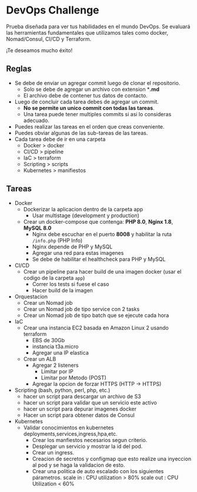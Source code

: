 # DevOps Challenge

Prueba diseñada para ver tus habilidades en el mundo DevOps. Se evaluará las herramientas fundamentales que utilizamos
tales como docker, Nomad/Consul, CI/CD y Terraform. 

¡Te deseamos mucho éxito!

## Reglas
* Se debe de enviar un agregar commit luego de clonar el repositorio.
  * Solo se debe de agregar un archivo con extension ***.md**
  * El archivo debe de contener tus datos de contacto.
* Luego de concluir cada tarea debes de agregar un commit.
  * **No se permite un unico commit con todas las tareas**.
  * Una tarea puede tener multiples commits si asi lo consideras adecuado.
* Puedes realizar las tareas en el orden que creas conveniente.
* Puedes obviar algunas de las sub-tareas de las tareas.
* Cada tarea debe de ir en una carpeta
  * Docker > docker
  * CI/CD > pipeline
  * IaC > terraform
  * Scripting > scripts
  * Kubernetes > manifiestos

## Tareas
* Docker
  * Dockerizar la aplicacion dentro de la carpeta app
    * Usar multistage (development y production)
  * Crear un docker-compose que contenga: **PHP 8.0**, **Nginx 1.8**, **MySQL 8.0**
    * Nginx debe escuchar en el puerto **8008** y habilitar la ruta `/info.php` (PHP Info)
    * Nginx depende de PHP y MySQL
    * Agregar una red para estas imagenes
    * Se debe de habilitar el healthcheck para PHP y MySQL
* CI/CD
  * Crear un pipeline para hacer build de una imagen docker (usar el codigo de la carpeta `app`)
    * Correr los tests si fuese el caso
    * Hacer build de la imagen
* Orquestacion
  * Crear un Nomad job
  * Crear un Nomad job de tipo service con 2 tasks
  * Crear un Nomad job de tipo batch que se ejecute cada hora 
* IaC 
  * Crear una instancia EC2 basada en Amazon Linux 2 usando terraform
    * EBS de 30Gb
    * instancia t3a.micro
    * Agregar una IP elastica
  * Crear un ALB
    * Agregar 2 listeners
      * Limitar por IP
      * Limitar por Metodo (POST)
    * Agregar la opcion de forzar HTTPS (HTTP -> HTTPS)
* Scripting (bash, python, perl, php, etc.)
  * hacer un script para descargar un archivo de S3
  * hacer un script para validar que un servicio este activo
  * hacer un script para depurar imagenes docker
  * Hacer un script para obtener datos de Consul
* Kubernetes
  * Validar conocimientos en kubernetes deployments,services,ingress,hpa,etc.
    * Crear los manfiestos necesarios segun criterio.
    * Desplegar un servicio y mostrar la id del pod.
    * Crear un ingress.
    * Creacion de secretos y configmap que esto realize una inyeccion al pod y se haga la validacion de esto.
    * Crear una politica de auto escalado con los siguientes párametros.
     scale in : CPU utilization > 80%
     scale out : CPU Utilization < 60%
  
